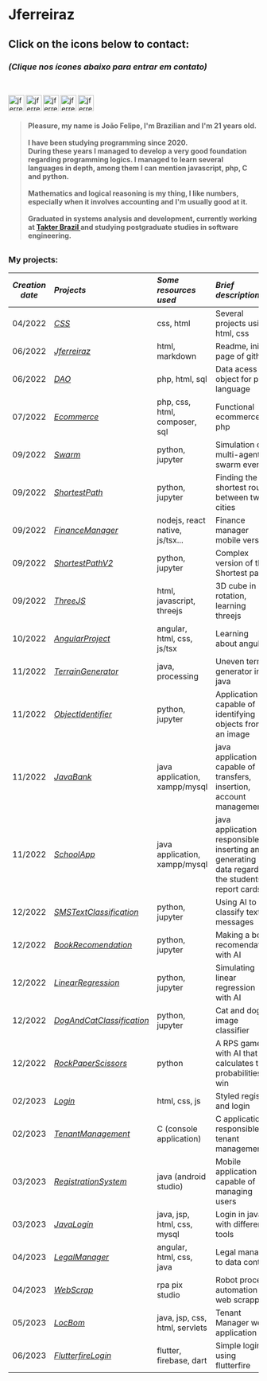<h1> Jferreiraz</h1>
  
<h2>Click on the icons below to contact: 
 </h2>
  
<h3>  
 
 
 _(Clique nos ícones abaixo para entrar em contato)_ 
 </h3><br>



[<img align="left" alt="jferreiraz | LinkedIn" width="32px" src="https://cdn-icons-png.flaticon.com/512/174/174857.png" />][linkedin]
[<img align="left" alt="jferreiraz | Gmail" width="32px" src="https://cdn-icons-png.flaticon.com/512/732/732200.png" />][gmail]
[<img align="left" alt="jferreiraz | Playstore" width="32px" src="https://cdn-icons-png.flaticon.com/512/3128/3128279.png" />][playstore]
[<img align="left" alt="jferreiraz | Youtube" width="32px" src="https://cdn-icons-png.flaticon.com/512/174/174883.png" />][youtube]
[<img align="left" alt="jferreiraz | Whatsapp" width="32px" src="https://cdn-icons-png.flaticon.com/512/733/733585.png" />][whatsapp]

<br><br><h4>

>Pleasure, my name is João Felipe, I'm Brazilian and I'm 21 years old. <br><br>
>I have been studying programming since 2020. <br>During these years I managed to develop a very good foundation regarding programming logics. I managed to learn several languages in depth, among them I can mention javascript, php, C and python. <br><br>
>Mathematics and logical reasoning is my thing, I like numbers, especially when it involves accounting and I'm usually good at it.<br><br>
>Graduated in systems analysis and development, currently working at <a href="https://www.linkedin.com/company/takter/">Takter Brazil </a>and studying postgraduate studies in software engineering.


</h4>

##
<div>
<h3>My projects: </h3>


*Creation date*|                             *Projects*                                           | *Some resources used*         | *Brief description* 
:--------:     | :--------                                                                        | :------                       |:-----
04/2022        |<a href="https://github.com/jferreiraz/CSS">_CSS_                                 |css, html                      |Several projects using html, css
06/2022        |<a href="https://github.com/jferreiraz/jferreiraz">_Jferreiraz_                   |html, markdown                 |Readme, initial page of github
06/2022        |<a href="https://github.com/jferreiraz/dao">_DAO_                                 |php, html, sql                 |Data acess object for php language
07/2022        |<a href="https://github.com/jferreiraz/ecommerce">_Ecommerce_                     |php, css, html, composer, sql  |Functional ecommerce in php
09/2022        |<a href="https://github.com/jferreiraz/Swarm">_Swarm_                             |python, jupyter                |Simulation of multi-agent swarm event
09/2022        |<a href="https://github.com/jferreiraz/ShortestPath">_ShortestPath_               |python, jupyter                |Finding the shortest route between two cities
09/2022        |<a href="https://github.com/jferreiraz/GerenciadorFinancas">_FinanceManager_      |nodejs, react native, js/tsx...|Finance manager mobile version
09/2022        |<a href="https://github.com/jferreiraz/ShortestPathV2">_ShortestPathV2_           |python, jupyter                |Complex version of the Shortest path
09/2022        |<a href="https://github.com/jferreiraz/ThreeJS">_ThreeJS_                         |html, javascript, threejs      |3D cube in rotation, learning threejs
10/2022        |<a href="https://github.com/jferreiraz/ProjetoAngular">_AngularProject_           |angular, html, css, js/tsx     |Learning about angular
11/2022        |<a href="https://github.com/jferreiraz/TerrainGenerator">_TerrainGenerator_       |java, processing               |Uneven terrain generator in java
11/2022        |<a href="https://github.com/jferreiraz/ObjectIdentifier">_ObjectIdentifier_       |python, jupyter                |Application capable of identifying objects from an image
11/2022        |<a href="https://github.com/jferreiraz/JavaBank">_JavaBank_                          |java application, xampp/mysql  |java application capable of transfers, insertion, account management
11/2022        |<a href="https://github.com/jferreiraz/JavaSchool">_SchoolApp_                       |java application, xampp/mysql  |java application responsible for inserting and generating data regarding the students report cards
12/2022        |<a href="https://github.com/jferreiraz/SMSTextClassification">_SMSTextClassification_|python, jupyter                |Using AI to classify text messages
12/2022        |<a href="https://github.com/jferreiraz/BookRecomendation">_BookRecomendation_        |python, jupyter                |Making a book recomendation with AI
12/2022        |<a href="https://github.com/jferreiraz/LinearRegression">_LinearRegression_          |python, jupyter                |Simulating linear regression with AI
12/2022        |<a href="https://github.com/jferreiraz/DogAndCatClassification">_DogAndCatClassification_ |python, jupyter           |Cat and dog image classifier
12/2022        |<a href="https://github.com/jferreiraz/RockPaperScissors">_RockPaperScissors_ |python                                |A RPS game with AI that calculates the probabilities to win
02/2023        |<a href="https://github.com/jferreiraz/Login">_Login_                                  |html, css, js                |Styled register and login
02/2023        |<a href="https://github.com/jferreiraz/TenantManagement">_TenantManagement_            |C (console application)      |C application responsible for tenant management
03/2023        |<a href="https://github.com/jferreiraz/SistemaCadastro">_RegistrationSystem_           |java (android studio)        |Mobile application capable of managing users
03/2023        |<a href="https://github.com/jferreiraz/SistemaCadastro">_JavaLogin_                    |java, jsp, html, css, mysql  |Login in java with different tools
04/2023        |<a href="https://github.com/jferreiraz/npj">_LegalManager_                             |angular, html, css, java     |Legal manager to data control
04/2023        |<a href="https://github.com/jferreiraz/WebScrap">_WebScrap_                            |rpa pix studio               |Robot process automation to web scrapping
05/2023        |<a href="https://github.com/jferreiraz/LocBom">_LocBom_                                |java, jsp, css, html, servlets |Tenant Manager web application
06/2023        |<a href="https://github.com/jferreiraz/FlutterfireLogin">_FlutterfireLogin_            |flutter, firebase, dart        |Simple login using flutterfire
  
</div>

[linkedin]: https://www.linkedin.com/in/jferreiraz/
[gmail]: mailto:joaofelipecoutof@gmail.com
[playstore]: https://play.google.com/store/apps/dev?id=9150047033132310244
[youtube]: https://www.youtube.com/@jferreiraf
[whatsapp]: https://wa.me/5561996833108
